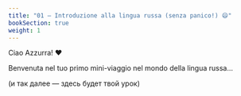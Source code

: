 ```yaml
---
title: "01 – Introduzione alla lingua russa (senza panico!) 😄"
bookSection: true
weight: 1
---
```


Ciao Azzurra! ❤️

Benvenuta nel tuo primo mini-viaggio nel mondo della lingua russa...

(и так далее — здесь будет твой урок)
